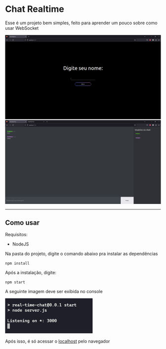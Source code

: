 # Chat Realtime
Esse é um projeto bem simples, feito para aprender um pouco sobre como usar WebSocket

![Página de Login](/imgs/login.png)
![Página do chat](/imgs/chat.png)



___

## Como usar

Requisitos:
- NodeJS

Na pasta do projeto, digite o comando abaixo pra instalar as dependências
```
npm install
```

Após a instalação, digite:
```
npm start
```


A seguinte imagem deve ser exibida no console

![Mensagem no console](imgs/console.png)

Após isso, é só acessar o [localhost](http://localhost:3000) pelo navegador